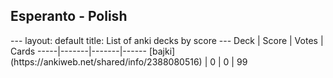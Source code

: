 <h2>Esperanto  -  Polish</h2>
---
layout: default
title: List of anki decks by score
---
Deck | Score | Votes | Cards
-----|-------|-------|------
[bajki](https://ankiweb.net/shared/info/2388080516) | 0 | 0 | 99
